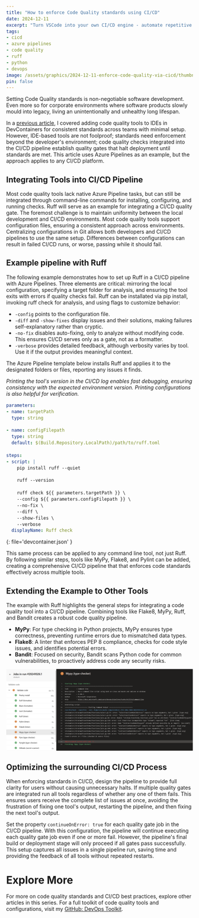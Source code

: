 ```yaml
---
title: "How to enforce Code Quality standards using CI/CD"
date: 2024-12-11
excerpt: "Turn VSCode into your own CI/CD engine - automate repetitive tasks, improve code quality, and ensure consistency for your whole team."
tags:
- cicd
- azure pipelines
- code quality
- ruff
- python
- devops
image: /assets/graphics/2024-12-11-enforce-code-quality-via-cicd/thumbnail-scale-set-python-security.png
pin: false
---
```


Setting Code Quality standards is non-negotiable software development. Even more so for corporate environments where software products slowly mould into legacy, living an unintentionally and unhealthy long lifespan.

In a [previous article](https://medium.com/@krijnvanderburg/add-code-quality-tools-in-your-ide-840df78c64d5), I covered adding code quality tools to IDEs in DevContainers for consistent standards across teams with minimal setup. However, IDE-based tools are not foolproof; standards need enforcement beyond the developer's environment; code quality checks integrated into the CI/CD pipeline establish quality gates that halt deployment until standards are met. This article uses Azure Pipelines as an example, but the approach applies to any CI/CD platform.

## Integrating Tools into CI/CD Pipeline

Most code quality tools lack native Azure Pipeline tasks, but can still be integrated through command-line commands for installing, configuring, and running checks. Ruff will serve as an example for integrating a CI/CD quality gate.
The foremost challenge is to maintain uniformity between the local development and CI/CD environments. Most code quality tools support configuration files, ensuring a consistent approach across environments. Centralizing configurations in Git allows both developers and CI/CD pipelines to use the same setup. Differences between configurations can result in failed CI/CD runs, or worse, passing while it should fail.

## Example pipeline with Ruff

The following example demonstrates how to set up Ruff in a CI/CD pipeline with Azure Pipelines. Three elements are critical: mirroring the local configuration, specifying a target folder for analysis, and ensuring the tool exits with errors if quality checks fail. Ruff can be installated via  pip install, invoking ruff check for analysis, and using flags to customize behavior:
- `-config` points to the configuration file.
- `-diff` and `-show-fixes` display issues and their solutions, making failures self-explanatory rather than cryptic.
- `-no-fix` disables auto-fixing, only to analyze without modifying code. This ensures CI/CD serves only as a gate, not as a formatter.
- `-verbose` provides detailed feedback, although verbosity varies by tool. Use it if the output provides meaningful context.

The Azure Pipeline template below installs Ruff and applies it to the designated folders or files, reporting any issues it finds.

*Printing the tool's version in the CI/CD log enables fast debugging, ensuring consistency with the expected environment version. Printing configurations is also helpful for verification.*

```yaml
parameters:
- name: targetPath
  type: string

- name: configFilepath
  type: string
  default: $(Build.Repository.LocalPath)/path/to/ruff.toml

steps:
- script: |
    pip install ruff --quiet

    ruff --version

    ruff check ${{ parameters.targetPath }} \
    --config ${{ parameters.configFilepath }} \
    --no-fix \
    --diff \
    --show-files \
    --verbose
  displayName: Ruff check
```
{: file='devcontainer.json' }

This same process can be applied to any command line tool, not just Ruff. By following similar steps, tools like MyPy, Flake8, and Pylint can be added, creating a comprehensive CI/CD pipeline that that enforces code standards effectively across multiple tools.

## Extending the Example to Other Tools

The example with Ruff highlights the general steps for integrating a code quality tool into a CI/CD pipeline. Combining tools like Flake8, MyPy, Ruff, and Bandit creates a robust code quality pipeline.

- **MyPy**: For type checking in Python projects, MyPy ensures type correctness, preventing runtime errors due to mismatched data types.
- **Flake8**: A linter that enforces PEP 8 compliance, checks for code style issues, and identifies potential errors.
- **Bandit**: Focused on security, Bandit scans Python code for common vulnerabilities, to proactively address code any security risks.

![actions-view](/assets/graphics/2024-12-11-enforce-code-quality-via-cicd/cicd-pipeline-screenshot.png)

## Optimizing the surrounding CI/CD Process

When enforcing standards in CI/CD, design the pipeline to provide full clarity for users without causing unnecessary halts. If multiple quality gates are integrated run all tools regardless of whether any one of them fails. This ensures users receive the complete list of issues at once, avoiding the frustration of fixing one tool's output, restarting the pipeline, and then fixing the next tool's output.

Set the property `continueOnError: true` for each quality gate job in the CI/CD pipeline. With this configuration, the pipeline will continue executing each quality gate job even if one or more fail. However, the pipeline's final build or deployment stage will only proceed if all gates pass successfully. This setup captures all issues in a single pipeline run, saving time and providing the feedback of all tools without repeated restarts.

# Explore More
For more on code quality standards and CI/CD best practices, explore other articles in this series. For a full toolkit of code quality tools and configurations, visit my [GitHub: DevOps Toolkit](https://github.com/KrijnvanderBurg/DevOps-Toolkit).
